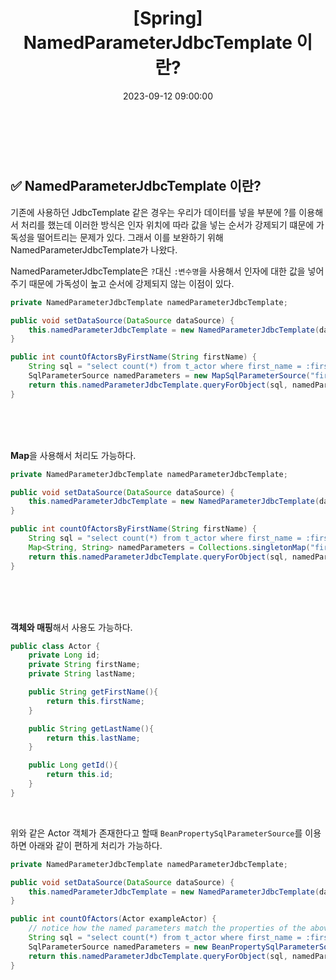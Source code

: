 ﻿---
permalink: /2023-09-12-NamedParameterJdbcTemplate 이란/
published: true
title: "[Spring] NamedParameterJdbcTemplate 이란?"
date: 2023-09-12 09:00:00
toc: true
toc_sticky: true
toc_label: "NamedParameterJdbcTemplate 이란?"
categories:
- Spring
tags:
- Spring
---

<br><br>






## ✅ NamedParameterJdbcTemplate 이란?

기존에 사용하던 JdbcTemplate 같은 경우는 우리가 데이터를 넣을 부분에 ?를 이용해서 처리를 했는데 이러한 방식은 인자 위치에 따라 값을 넣는 순서가 강제되기 떄문에 가독성을 떨어트리는 문제가 있다. 그래서 이를 보완하기 위해 NamedParameterJdbcTemplate가 나왔다.

NamedParameterJdbcTemplate은 `?`대신 `:변수명`을 사용해서 인자에 대한 값을 넣어주기 때문에 가독성이 높고 순서에 강제되지 않는 이점이 있다.

```java
private NamedParameterJdbcTemplate namedParameterJdbcTemplate;

public void setDataSource(DataSource dataSource) {
	this.namedParameterJdbcTemplate = new NamedParameterJdbcTemplate(dataSource);
}

public int countOfActorsByFirstName(String firstName) {
	String sql = "select count(*) from t_actor where first_name = :first_name";
	SqlParameterSource namedParameters = new MapSqlParameterSource("first_name", firstName);
	return this.namedParameterJdbcTemplate.queryForObject(sql, namedParameters, Integer.class);
}
```

<br><br><Br>

**Map**을 사용해서 처리도 가능하다.

```java
private NamedParameterJdbcTemplate namedParameterJdbcTemplate;

public void setDataSource(DataSource dataSource) {
	this.namedParameterJdbcTemplate = new NamedParameterJdbcTemplate(dataSource);
}

public int countOfActorsByFirstName(String firstName) {
	String sql = "select count(*) from t_actor where first_name = :first_name";
	Map<String, String> namedParameters = Collections.singletonMap("first_name", firstName);
	return this.namedParameterJdbcTemplate.queryForObject(sql, namedParameters, Integer.class);
}
```

<br><br><br>

**객체와 매핑**해서 사용도 가능하다.
```java
public class Actor {
	private Long id;
	private String firstName;
	private String lastName;

	public String getFirstName(){
		return this.firstName;
	}

	public String getLastName(){
		return this.lastName;
	}

	public Long getId(){
		return this.id;
	}
}
```

<br>

위와 같은 Actor 객체가 존재한다고 할때 `BeanPropertySqlParameterSource`를 이용하면 아래와 같이 편하게 처리가 가능하다.

```java
private NamedParameterJdbcTemplate namedParameterJdbcTemplate;

public void setDataSource(DataSource dataSource) {
	this.namedParameterJdbcTemplate = new NamedParameterJdbcTemplate(dataSource);
}

public int countOfActors(Actor exampleActor) {
	// notice how the named parameters match the properties of the above 'Actor' class
	String sql = "select count(*) from t_actor where first_name = :firstName and last_name = :lastName";
	SqlParameterSource namedParameters = new BeanPropertySqlParameterSource(exampleActor);
	return this.namedParameterJdbcTemplate.queryForObject(sql, namedParameters, Integer.class);
}
```

<br><br><br>






